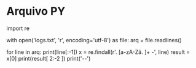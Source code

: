 # Arquivo PY

import re

with open('logs.txt', 'r', encoding='utf-8') as file:
    arq = file.readlines()

for line in arq:
    print(line[:-1])
    x = re.findall(r'\. [a-zA-Zã\. ]+ -', line)
    result = x[0]
    print(result[ 2:-2 ])
    print('--')

